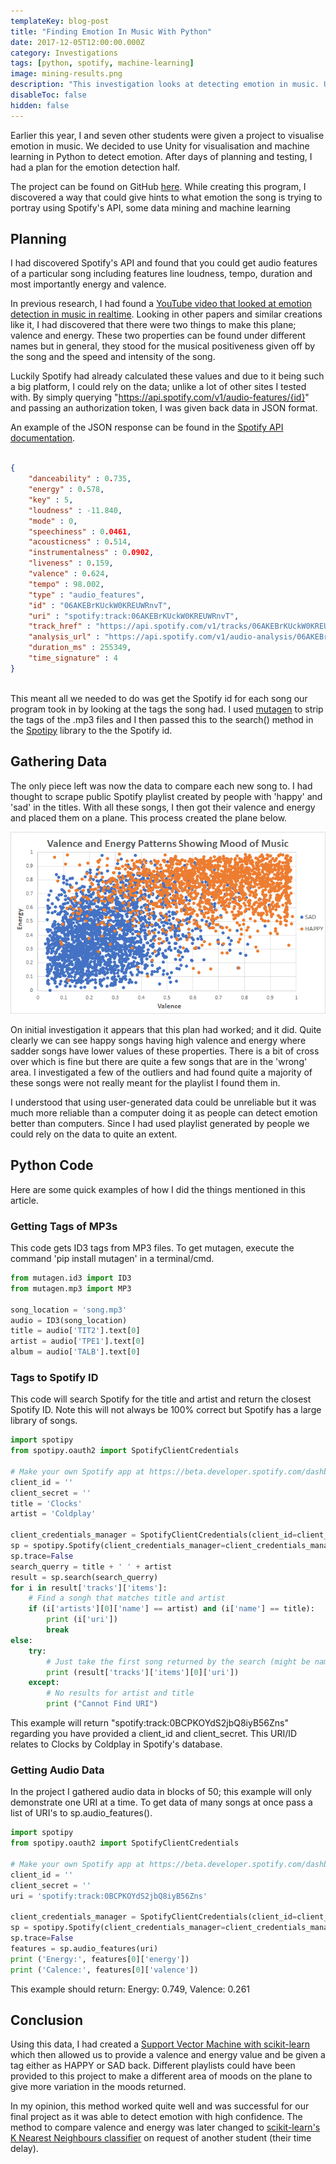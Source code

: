 ```yaml
---
templateKey: blog-post
title: "Finding Emotion In Music With Python"
date: 2017-12-05T12:00:00.000Z
category: Investigations
tags: [python, spotify, machine-learning]
image: mining-results.png
description: "This investigation looks at detecting emotion in music. Using data from Spotify I attempted to predict mood in music using Python. The script looks at valence and energy to determine where it lies on an emotional plane."
disableToc: false
hidden: false
---
```


Earlier this year, I and seven other students were given a project to visualise emotion in music. We decided to use Unity for visualisation and machine learning in Python to detect emotion. After days of planning and testing, I had a plan for the emotion detection half.

The project can be found on GitHub [here](https://github.com/shash678/Lucy-In-The-Sky-With-Emotion).
While creating this program, I discovered a way that could give hints to what emotion the song is trying to portray using Spotify's API, some data mining and machine learning

## Planning
I had discovered Spotify's API and found that you could get audio features of a particular song including features line loudness, tempo, duration and most importantly energy and valence.

In previous research, I had found a [YouTube video that looked at emotion detection in music in realtime](https://www.youtube.com/watch?v=eK0M_6LXtKo). Looking in other papers and similar creations like it, I had discovered that there were two things to make this plane; valence and energy. These two properties can be found under different names but in general, they stood for the musical positiveness given off by the song and the speed and intensity of the song.

Luckily Spotify had already calculated these values and due to it being such a big platform, I could rely on the data; unlike a lot of other sites I tested with. By simply querying "https://api.spotify.com/v1/audio-features/{id}" and passing an authorization token, I was given back data in JSON format.

An example of the JSON response can be found in the [Spotify API documentation](https://developer.spotify.com/web-api/get-audio-features/).

```json

{
    "danceability" : 0.735,
    "energy" : 0.578,
    "key" : 5,
    "loudness" : -11.840,
    "mode" : 0,
    "speechiness" : 0.0461,
    "acousticness" : 0.514,
    "instrumentalness" : 0.0902,
    "liveness" : 0.159,
    "valence" : 0.624,
    "tempo" : 98.002,
    "type" : "audio_features",
    "id" : "06AKEBrKUckW0KREUWRnvT",
    "uri" : "spotify:track:06AKEBrKUckW0KREUWRnvT",
    "track_href" : "https://api.spotify.com/v1/tracks/06AKEBrKUckW0KREUWRnvT",
    "analysis_url" : "https://api.spotify.com/v1/audio-analysis/06AKEBrKUckW0KREUWRnvT",
    "duration_ms" : 255349,
    "time_signature" : 4
}
    
```

This meant all we needed to do was get the Spotify id for each song our program took in by looking at the tags the song had. I used [mutagen](https://github.com/quodlibet/mutagen) to strip the tags of the .mp3 files and I then passed this to the search() method in the [Spotipy](https://github.com/plamere/spotipy) library to the the Spotify id.

## Gathering Data
The only piece left was now the data to compare each new song to. I had thought to scrape public Spotify playlist created by people with 'happy' and 'sad' in the titles. With all these songs, I then got their valence and energy and placed them on a plane. This process created the plane below.

![Valence and Energy Patterns Showing Mood of Music](mining-results.png)

On initial investigation it appears that this plan had worked; and it did. Quite clearly we can see happy songs having high valence and energy where sadder songs have lower values of these properties. There is a bit of cross over which is fine but there are quite a few songs that are in the 'wrong' area. I investigated a few of the outliers and had found quite a majority of these songs were not really meant for the playlist I found them in.

I understood that using user-generated data could be unreliable but it was much more reliable than a computer doing it as people can detect emotion better than computers. Since I had used playlist generated by people we could rely on the data to quite an extent.

## Python Code
Here are some quick examples of how I did the things mentioned in this article.

### Getting Tags of MP3s
This code gets ID3 tags from MP3 files. To get mutagen, execute the command 'pip install mutagen' in a terminal/cmd.

```python
from mutagen.id3 import ID3
from mutagen.mp3 import MP3

song_location = 'song.mp3'
audio = ID3(song_location)
title = audio['TIT2'].text[0]
artist = audio['TPE1'].text[0]
album = audio['TALB'].text[0]
```

### Tags to Spotify ID
This code will search Spotify for the title and artist and return the closest Spotify ID. Note this will not always be 100% correct but Spotify has a large library of songs.

```python
import spotipy
from spotipy.oauth2 import SpotifyClientCredentials

# Make your own Spotify app at https://beta.developer.spotify.com/dashboard/applications
client_id = ''
client_secret = ''
title = 'Clocks'
artist = 'Coldplay'

client_credentials_manager = SpotifyClientCredentials(client_id=client_id, client_secret=client_secret)
sp = spotipy.Spotify(client_credentials_manager=client_credentials_manager)
sp.trace=False
search_querry = title + ' ' + artist
result = sp.search(search_querry)
for i in result['tracks']['items']:
    # Find a songh that matches title and artist
    if (i['artists'][0]['name'] == artist) and (i['name'] == title):
        print (i['uri'])
        break
else:
    try:
        # Just take the first song returned by the search (might be named differently)
        print (result['tracks']['items'][0]['uri'])
    except:
        # No results for artist and title
        print ("Cannot Find URI")
```

This example will return "spotify:track:0BCPKOYdS2jbQ8iyB56Zns" regarding you have provided a client_id and client_secret. This URI/ID relates to Clocks by Coldplay in Spotify's database.

### Getting Audio Data
In the project I gathered audio data in blocks of 50; this example will only demonstrate one URI at a time. To get data of many songs at once pass a list of URI's to sp.audio_features().

```python
import spotipy
from spotipy.oauth2 import SpotifyClientCredentials

# Make your own Spotify app at https://beta.developer.spotify.com/dashboard/applications
client_id = ''
client_secret = ''
uri = 'spotify:track:0BCPKOYdS2jbQ8iyB56Zns'

client_credentials_manager = SpotifyClientCredentials(client_id=client_id, client_secret=client_secret)
sp = spotipy.Spotify(client_credentials_manager=client_credentials_manager)
sp.trace=False
features = sp.audio_features(uri)
print ('Energy:', features[0]['energy'])
print ('Calence:', features[0]['valence'])
```

This example should return: Energy: 0.749, Valence: 0.261

## Conclusion
Using this data, I had created a [Support Vector Machine with scikit-learn](http://scikit-learn.org/stable/modules/svm.html) which then allowed us to provide a valence and energy value and be given a tag either as HAPPY or SAD back. Different playlists could have been provided to this project to make a different area of moods on the plane to give more variation in the moods returned.

In my opinion, this method worked quite well and was successful for our final project as it was able to detect emotion with high confidence. The method to compare valence and energy was later changed to [scikit-learn's K Nearest Neighbours classifier](http://scikit-learn.org/stable/modules/generated/sklearn.neighbors.KNeighborsClassifier.html) on request of another student (their time delay).
